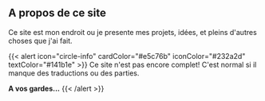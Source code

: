 ## A propos de ce site

Ce site est mon endroit ou je presente mes projets, idées, et pleins d'autres choses que j'ai fait.

{{< alert icon="circle-info" cardColor="#e5c76b" iconColor="#232a2d" textColor="#141b1e" >}}
Ce site n'est pas encore complet! C'est normal si il manque des traductions ou des parties.

<b>A vos gardes...</b>
{{< /alert >}}
